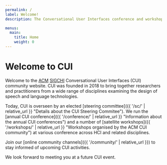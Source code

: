 ```yaml
---
permalink: /
label: Welcome!
description: The Conversational User Interfaces conference and workshop series.

menus:
  main:
    title: Home
    weight: 0
---
```


# Welcome to CUI

Welcome to the [ACM](https://www.acm.org/ "Association for Computing Machinery") [SIGCHI](https://sigchi.org "ACM Special Interest Group on Computer-Human Interaction") Conversational User Interfaces (CUI) community website. CUI was founded in 2018 to bring together researchers and practitioners from a wide range of disciplines examining the design of speech and language technologies. 

Today, CUI is overseen by an elected [steering committee]({{ '/sc/' | relative_url }} "Details about the CUI Steering Commitee"). We run the [annual CUI conference]({{ '/conference/' | relative_url }} "Information about the annual CUI conferences") and a number of [satellite workshops]({{ '/workshops/' | relative_url }} "Workshops organised by the ACM CUI community") at various conference across HCI and related disciplines. 

Join our [online community channels]({{ '/community/' | relative_url }}) to stay informed of upcoming CUI activities.

We look forward to meeting you at a future CUI event.
